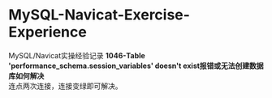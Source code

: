 # MySQL-Navicat-Exercise-Experience
MySQL/Navicat实操经验记录
**1046-Table 'performance_schema.session_variables' doesn't exist报错或无法创建数据库如何解决**  
连点两次连接，连接变绿即可解决。  
